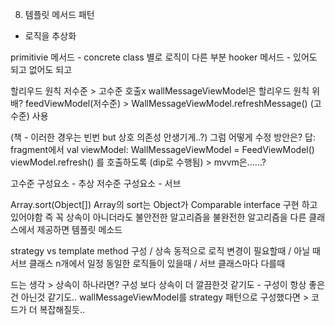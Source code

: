 8. 템플릿 메서드 패턴

- 로직을 추상화

primitivie 메서드 - concrete class 별로 로직이 다른 부분
hooker 메서드 - 있어도 되고 없어도 되고


할리우드 원칙
저수준 > 고수준 호출x
wallMessageViewModel은 할리우드 원칙 위배?
feedViewModel(저수준) > WallMessageViewModel.refreshMessage() (고수준) 사용

(책 - 이러한 경우는 빈번 but 상호 의존성 안생기게..?)
그럼 어떻게 수정 방안은?
답: fragment에서  val viewModel: WallMessageViewModel = FeedViewModel()
viewModel.refresh() 를 호출하도록 (dip로 수행됨) > mvvm은...…?

고수준 구성요소 - 추상
저수준 구성요소 - 서브

Array.sort(Object[])
Array의 sort는  Object가 Comparable interface 구현 하고 있어야함
즉 꼭 상속이 아니더라도 불안전한 알고리즘을 불완전한 알고리즘을 다른 클래스에서 제공하면 템플릿 메소드


strategy vs template method
구성 / 상속
동적으로 로직 변경이 필요할때 / 아닐 때
서브 클래스 n개에서 일정 동일한 로직들이 있을때 / 서브 클래스마다 다를때

드는 생각 > 상속이 하나라면?  구성 보다 상속이 더 깔끔한것 같기도 - 구성이 항상 좋은건 아닌것 같기도..
wallMessageViewModel를 strategy 패턴으로 구성했다면 > 코드가 더 복잡해질듯..
